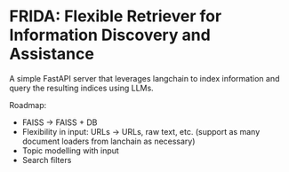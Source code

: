 # **FRIDA**: **F**lexible **R**etriever for **I**nformation **D**iscovery and **A**ssistance

A simple FastAPI server that leverages langchain to index information and query the resulting indices using LLMs.

Roadmap:
- FAISS -> FAISS + DB
- Flexibility in input: URLs -> URLs, raw text, etc. (support as many document loaders from lanchain as necessary)
- Topic modelling with input
- Search filters
